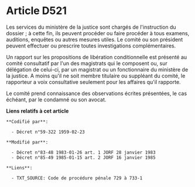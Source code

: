 # Article D521

Les services du ministère de la justice sont chargés de l'instruction du dossier ; à cette fin, ils peuvent procéder ou faire
procéder à tous examens, auditions, enquêtes ou autres mesures utiles. Le comité ou son président peuvent effectuer ou
prescrire toutes investigations complémentaires.

Un rapport sur les propositions de libération conditionnelle est présenté au comité consultatif par l'un des magistrats qui
le composent ou, sur délégation de celui-ci, par un magistrat ou un fonctionnaire du ministère de la justice. A moins qu'il
ne soit membre titulaire ou suppléant du comité, le rapporteur a voix consultative seulement pour les affaires qu'il
rapporte.

Le comité prend connaissance des observations écrites présentées, le cas échéant, par le condamné ou son avocat.

**Liens relatifs à cet article**

	**Codifié par**:

	  - Décret n°59-322 1959-02-23

	**Modifié par**:

	  - Décret n°83-48 1983-01-26 art. 1 JORF 28 janvier 1983
	  - Décret n°85-49 1985-01-15 art. 2 JORF 16 janvier 1985

	**Liens**:

	  - TXT_SOURCE: Code de procédure pénale 729 à 733-1
